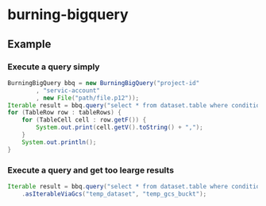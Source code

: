 # burning-bigquery
## Example
### Execute a query simply
```java
BurningBigQuery bbq = new BurningBigQuery("project-id"
        , "servic-account"
        , new File("path/file.p12"));
Iterable result = bbq.query("select * from dataset.table where condition=11").asIterable();
for (TableRow row : tableRows) {
    for (TableCell cell : row.getF()) {
        System.out.print(cell.getV().toString() + ",");
    }
    System.out.println();
}
```

### Execute a query and get too learge results
```java
Iterable result = bbq.query("select * from dataset.table where condition=11")
    .asIterableViaGcs("temp_dataset", "temp_gcs_buckt");
```
